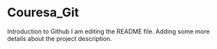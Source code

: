 # Couresa_Git
Introduction to Github
I am editing the README file. Adding some more details about the project description.
